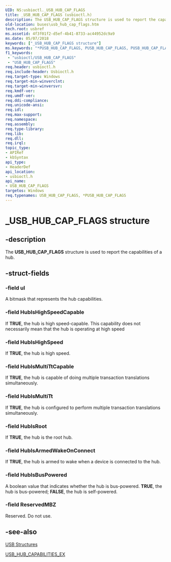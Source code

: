 ```yaml
---
UID: NS:usbioctl._USB_HUB_CAP_FLAGS
title: _USB_HUB_CAP_FLAGS (usbioctl.h)
description: The USB_HUB_CAP_FLAGS structure is used to report the capabilities of a hub.
old-location: buses\usb_hub_cap_flags.htm
tech.root: usbref
ms.assetid: 4f3f01f2-d5ef-4b41-8733-ac44952dc9a9
ms.date: 05/07/2018
keywords: ["_USB_HUB_CAP_FLAGS structure"]
ms.keywords: "*PUSB_HUB_CAP_FLAGS, PUSB_HUB_CAP_FLAGS, PUSB_HUB_CAP_FLAGS union pointer [Buses], USB_HUB_CAP_FLAGS, USB_HUB_CAP_FLAGS union [Buses], _USB_HUB_CAP_FLAGS, buses.usb_hub_cap_flags, usbioctl/PUSB_HUB_CAP_FLAGS, usbioctl/USB_HUB_CAP_FLAGS, usbstrct_0c0ca119-db83-4486-9b65-f16c70716c14.xml"
f1_keywords:
 - "usbioctl/USB_HUB_CAP_FLAGS"
 - "USB_HUB_CAP_FLAGS"
req.header: usbioctl.h
req.include-header: Usbioctl.h
req.target-type: Windows
req.target-min-winverclnt: 
req.target-min-winversvr: 
req.kmdf-ver: 
req.umdf-ver: 
req.ddi-compliance: 
req.unicode-ansi: 
req.idl: 
req.max-support: 
req.namespace: 
req.assembly: 
req.type-library: 
req.lib: 
req.dll: 
req.irql: 
topic_type:
- APIRef
- kbSyntax
api_type:
- HeaderDef
api_location:
- usbioctl.h
api_name:
- USB_HUB_CAP_FLAGS
targetos: Windows
req.typenames: USB_HUB_CAP_FLAGS, *PUSB_HUB_CAP_FLAGS
---
```


# _USB_HUB_CAP_FLAGS structure


## -description


The <b>USB_HUB_CAP_FLAGS</b> structure is used to report the capabilities of a hub.


## -struct-fields




### -field ul

A bitmask that represents the hub capabilities.


### -field HubIsHighSpeedCapable

If <b>TRUE</b>, the hub is high speed-capable. This capability does not necessarily mean that the hub is operating at high speed


### -field HubIsHighSpeed

If <b>TRUE</b>, the hub is high speed.


### -field HubIsMultiTtCapable

If <b>TRUE</b>, the hub is capable of doing multiple transaction translations simultaneously.


### -field HubIsMultiTt

If <b>TRUE</b>, the hub is configured to perform multiple transaction translations simultaneously.


### -field HubIsRoot

If <b>TRUE</b>, the hub is the root hub.


### -field HubIsArmedWakeOnConnect

If <b>TRUE</b>, the hub is armed to wake when a device is connected to the hub.


### -field HubIsBusPowered

A boolean value that indicates whether the hub is bus-powered. <b>TRUE</b>, the hub is bus-powered; <b>FALSE</b>, the hub is self-powered.


### -field ReservedMBZ

Reserved. Do not use.


## -see-also




<a href="https://docs.microsoft.com/windows-hardware/drivers/ddi/index">USB Structures</a>



<a href="https://docs.microsoft.com/windows-hardware/drivers/ddi/usbioctl/ns-usbioctl-_usb_hub_capabilities_ex">USB_HUB_CAPABILITIES_EX</a>
 

 

